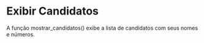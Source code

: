 # Exibir Candidatos

A função mostrar_candidatos() exibe a lista de candidatos com seus nomes e números.
